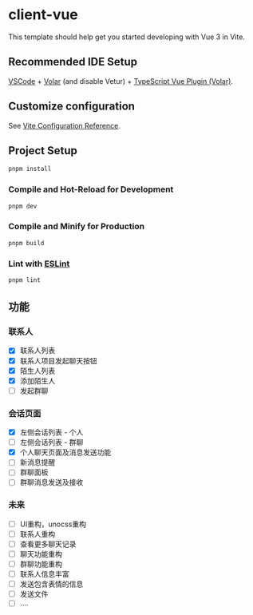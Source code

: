 # client-vue

This template should help get you started developing with Vue 3 in Vite.

## Recommended IDE Setup

[VSCode](https://code.visualstudio.com/) + [Volar](https://marketplace.visualstudio.com/items?itemName=Vue.volar) (and disable Vetur) + [TypeScript Vue Plugin (Volar)](https://marketplace.visualstudio.com/items?itemName=Vue.vscode-typescript-vue-plugin).

## Customize configuration

See [Vite Configuration Reference](https://vitejs.dev/config/).

## Project Setup

```sh
pnpm install
```

### Compile and Hot-Reload for Development

```sh
pnpm dev
```

### Compile and Minify for Production

```sh
pnpm build
```

### Lint with [ESLint](https://eslint.org/)

```sh
pnpm lint
```
## 功能

### 联系人
- [x] 联系人列表
- [x] 联系人项目发起聊天按钮
- [x] 陌生人列表
- [x] 添加陌生人
- [ ] 发起群聊

### 会话页面
- [x] 左侧会话列表 - 个人
- [ ] 左侧会话列表 - 群聊
- [x] 个人聊天页面及消息发送功能
- [ ] 新消息提醒
- [ ] 群聊面板
- [ ] 群聊消息发送及接收

### 未来
- [ ] UI重构，unocss重构
- [ ] 联系人重构
- [ ] 查看更多聊天记录
- [ ] 聊天功能重构
- [ ] 群聊功能重构
- [ ] 联系人信息丰富
- [ ] 发送包含表情的信息
- [ ] 发送文件
- [ ] ....